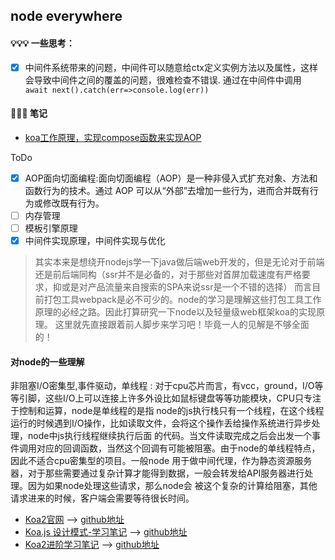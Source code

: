 ## node everywhere

#### 💡💡💡 一些思考：
- [x] 中间件系统带来的问题，中间件可以随意给ctx定义实例方法以及属性，这样会导致中间件之间的覆盖的问题，很难检查不错误.
      通过在中间件中调用 `await next().catch(err=>console.log(err))`


#### 🍺🍺🍺 笔记

- [koa工作原理，实现compose函数来实现AOP](https://github.com/BUPTlhuanyu/NodeNote/blob/master/koa-master/blog/koa%E5%B7%A5%E4%BD%9C%E5%8E%9F%E7%90%86%EF%BC%8C%E5%AE%9E%E7%8E%B0compose%E5%87%BD%E6%95%B0%E6%9D%A5%E5%AE%9E%E7%8E%B0AOP.md)



ToDo

- [x] AOP面向切面编程:面向切面编程（AOP）是一种非侵入式扩充对象、方法和函数行为的技术。通过 AOP 可以从“外部”去增加一些行为，进而合并既有行为或修改既有行为。
- [ ] 内存管理
- [ ] 模板引擎原理
- [x] 中间件实现原理，中间件实现与优化

> 其实本来是想绕开nodejs学一下java做后端web开发的，但是无论对于前端还是前后端同构（ssr并不是必备的，对于那些对首屏加载速度有严格要求，抑或是对产品流量来自搜索的SPA来说ssr是一个不错的选择）
而言目前打包工具webpack是必不可少的。node的学习是理解这些打包工具工作原理的必经之路。因此打算研究一下node以及轻量级web框架koa的实现原理。
这里就先直接跟着前人脚步来学习吧！毕竟一人的见解是不够全面的！

#### 对node的一些理解
非阻塞I/O密集型,事件驱动，单线程 : 对于cpu芯片而言，有vcc，ground，I/O等等引脚，这些I/O上可以连接上许多外设比如鼠标键盘等等功能模块，CPU只专注于控制和运算，node是单线程的是指
node的js执行栈只有一个线程，在这个线程运行的时候遇到I/O操作，比如读取文件，会将这个操作丢给操作系统进行异步处理，node中js执行线程继续执行后面
的代码。当文件读取完成之后会出发一个事件调用对应的回调函数，当然这个回调有可能被阻塞。由于node的单线程特点，因此不适合cpu密集型的项目。一般node
用于做中间代理，作为静态资源服务器，对于那些需要通过复杂计算才能得到数据，一般会转发给API服务器进行处理。因为如果node处理这些请求，那么node会
被这个复杂的计算给阻塞，其他请求进来的时候，客户端会需要等待很长时间。


- [Koa2官网](https://koa.bootcss.com/) ——> [github地址](https://github.com/koajs/koa)
- [Koa.js 设计模式-学习笔记](https://chenshenhai.github.io/koajs-design-note/) ——> [github地址](https://github.com/chenshenhai/koajs-design-note)
- [Koa2进阶学习笔记](https://chenshenhai.github.io/koa2-note/) ——> [github地址](https://github.com/chenshenhai/koa2-note)
